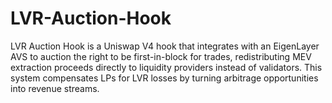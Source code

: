 # LVR-Auction-Hook
LVR Auction Hook is a Uniswap V4 hook that integrates with an EigenLayer AVS to auction the right to be first-in-block for trades, redistributing MEV extraction proceeds directly to liquidity providers instead of validators. This system compensates LPs for LVR losses by turning arbitrage opportunities into revenue streams.
